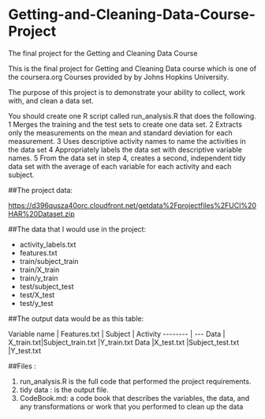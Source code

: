 # Getting-and-Cleaning-Data-Course-Project
The final project for the Getting and Cleaning Data Course

This is the final project for Getting and Cleaning Data course which is one of the coursera.org Courses provided by by Johns Hopkins University.

The purpose of this project is to demonstrate your ability to collect, work with, and clean a data set.

You should create one R script called run_analysis.R that does the following.
	1	Merges the training and the test sets to create one data set.
	2	Extracts only the measurements on the mean and standard deviation for each measurement.
	3	Uses descriptive activity names to name the activities in the data set
	4	Appropriately labels the data set with descriptive variable names.
	5	From the data set in step 4, creates a second, independent tidy data set with the average of each variable for each activity and each subject.

##The project data:

https://d396qusza40orc.cloudfront.net/getdata%2Fprojectfiles%2FUCI%20HAR%20Dataset.zip


##The data that I would use in the project:

  * activity_labels.txt
  * features.txt
  * train/subject_train
  * train/X_train
  * train/y_train
  * test/subject_test
  * test/X_test
  * test/y_test

##The output data would be as this table:


Variable name     | Features.txt | Subject | Activity
-------- | ---
Data | X_train.txt|Subject_train.txt |Y_train.txt
Data     |X_test.txt        |Subject_test.txt     |Y_test.txt



##Files :

1. run_analysis.R is the full code that performed the project requirements.
2. tidy data : is the output file.
3. CodeBook.md: a code book that describes the variables, the data, and any transformations or work that you performed to clean up the data

